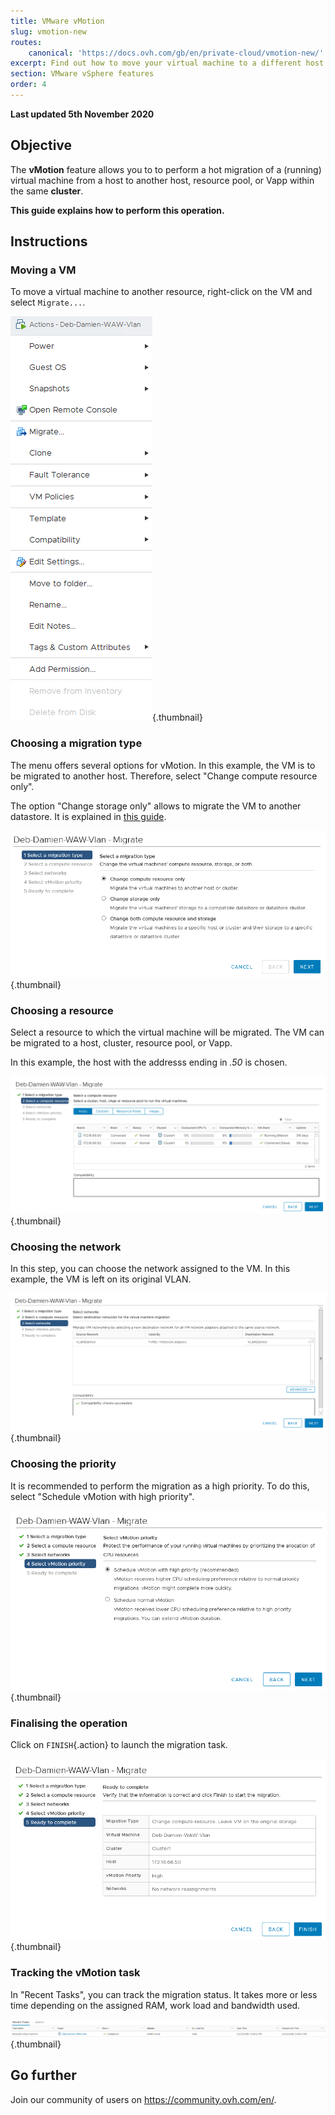 ```yaml
---
title: VMware vMotion
slug: vmotion-new
routes:
    canonical: 'https://docs.ovh.com/gb/en/private-cloud/vmotion-new/'
excerpt: Find out how to move your virtual machine to a different host (hot migration)
section: VMware vSphere features
order: 4
---
```


**Last updated 5th November 2020**

## Objective

The **vMotion** feature allows you to to perform a hot migration of a (running) virtual machine from a host to another host, resource pool, or Vapp within the same **cluster**.

**This guide explains how to perform this operation.**

## Instructions

### Moving a VM

To move a virtual machine to another resource, right-click on the VM and select `Migrate...`.

![move vm](images/Vmotion1.png){.thumbnail}

### Choosing a migration type

The menu offers several options for vMotion. In this example, the VM is to be migrated to another host. Therefore, select "Change compute resource only".

The option "Change storage only" allows to migrate the VM to another datastore. It is explained in [this guide](../vmware_storage_vmotion/).

![choose vMotion type](images/Vmotion2.png){.thumbnail}

### Choosing a resource

Select a resource to which the virtual machine will be migrated. The VM can be migrated to a host, cluster, resource pool, or Vapp.

In this example, the host with the addresss ending in *.50* is chosen.

![choose resource](images/Vmotion3.png){.thumbnail}

### Choosing the network

In this step, you can choose the network assigned to the VM. In this example, the VM is left on its original VLAN.

![choose network](images/Vmotion4.png){.thumbnail}

### Choosing the priority

It is recommended to perform the migration as a high priority. To do this, select "Schedule vMotion with high priority".

![choose priority](images/Vmotion5.png){.thumbnail}

### Finalising the operation

Click on `FINISH`{.action} to launch the migration task.

![finalise vMotion](images/Vmotion6.png){.thumbnail}

### Tracking the vMotion task

In "Recent Tasks", you can track the migration status. It takes more or less time depending on the assigned RAM, work load and bandwidth used.

![tracking vMotion](images/Vmotion7.png){.thumbnail}

## Go further

Join our community of users on <https://community.ovh.com/en/>.
